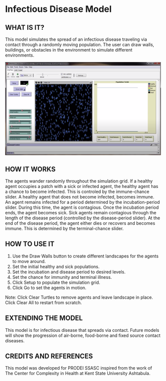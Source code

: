 
# Infectious Disease  Model

## WHAT IS IT?

This model simulates the spread of an infectious disease traveling via contact through a randomly moving population. The user can draw walls, buildings, or obstacles in the environment to simulate different environments.

![image info](./images/framework_image.png)


## HOW IT WORKS

The agents wander randomly throughout the simulation grid. If a healthy agent occupies a patch with a sick or infected agent, the healthy agent has a chance to become infected. This is controled by the immune-chance slider. A healthy agent that does not become infected, becomes immune. An agent remains infected for a period determined by the incubation-period slider. During this time, the agent is contagious. Once the incubation period ends, the agent becomes sick. Sick agents remain contagious through the length of the disease period (controlled by the disease-period slider). At the end of the disease period, the agent either dies or recovers and becomes immune. This is determined by the terminal-chance slider.

## HOW TO USE IT
1. Use the Draw Walls button to create different landscapes for the agents to move around.
2. Set the initial healthy and sick populations.
3. Set the incubation and disease period to desired levels.
4. Set the chance for immunity and terminal illness.
5. Click Setup to populate the simulation grid.
6. Click Go to set the agents in motion.

Note: Click Clear Turtles to remove agents and leave landscape in place. Click Clear All to restart from scratch.

## EXTENDING THE MODEL
This model is for infectious disease that spreads via contact. Future models will show the progression of air-borne, food-borne and fixed source contact diseases.

##  CREDITS AND REFERENCES
This model was developed for PRODEI SSASC inspired from the work of The Center for Complexity in Health at Kent State University Ashtabula.
